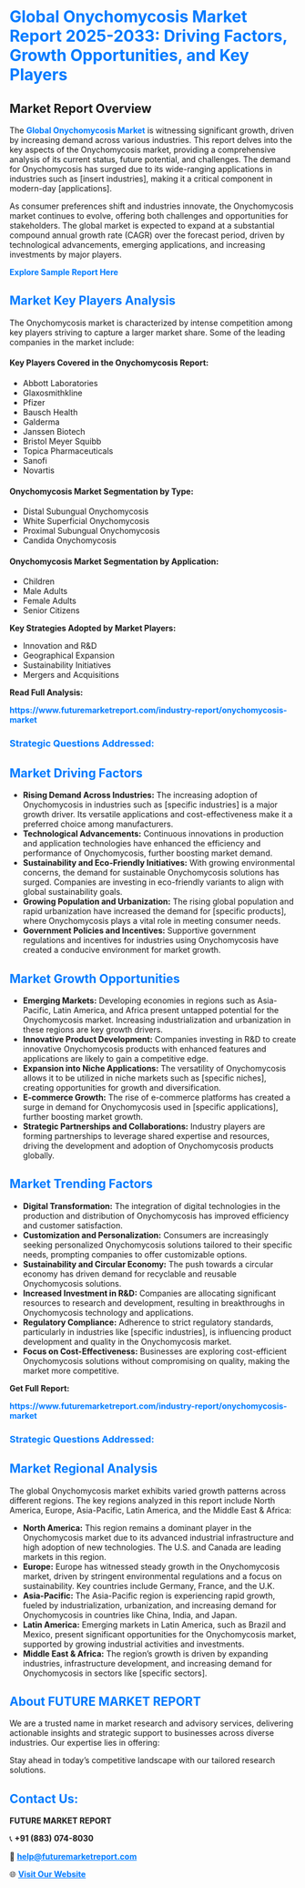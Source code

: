 <h1 style="color: #007BFF;">Global Onychomycosis Market Report 2025-2033: Driving Factors, Growth Opportunities, and Key Players</h1>

<section id="overview">
<h2>Market Report Overview</h2>
<p>The <a href="https://www.futuremarketreport.com/industry-report/onychomycosis-market" style="color: #007BFF; text-decoration: none;"><strong>Global Onychomycosis Market</strong></a> is witnessing significant growth, driven by increasing demand across various industries. This report delves into the key aspects of the Onychomycosis market, providing a comprehensive analysis of its current status, future potential, and challenges. The demand for Onychomycosis has surged due to its wide-ranging applications in industries such as [insert industries], making it a critical component in modern-day [applications].</p>
<p>As consumer preferences shift and industries innovate, the Onychomycosis market continues to evolve, offering both challenges and opportunities for stakeholders. The global market is expected to expand at a substantial compound annual growth rate (CAGR) over the forecast period, driven by technological advancements, emerging applications, and increasing investments by major players.</p>
</section>

<section id="overview">
<p><a href="https://www.futuremarketreport.com/request-sample/reportId=63747" style="color: #007BFF; text-decoration: none;"><strong>Explore Sample Report Here</strong></a></p>
</section>

<section id="key-players">
<h2 style="color: #007BFF;">Market Key Players Analysis</h2>
<p>The Onychomycosis market is characterized by intense competition among key players striving to capture a larger market share. Some of the leading companies in the market include:</p>
<h4>Key Players Covered in the Onychomycosis Report:</h4>
<ul><li>Abbott Laboratories</li><li>Glaxosmithkline</li><li>Pfizer</li><li>Bausch Health</li><li>Galderma</li><li>Janssen Biotech</li><li>Bristol Meyer Squibb</li><li>Topica Pharmaceuticals</li><li>Sanofi</li><li>Novartis</li></ul>
<h4>Onychomycosis Market Segmentation by Type:</h4>
<ul><li>Distal Subungual Onychomycosis</li><li>White Superficial Onychomycosis</li><li>Proximal Subungual Onychomycosis</li><li>Candida Onychomycosis</li></ul>

<h4>Onychomycosis Market Segmentation by Application:</h4>
<ul><li>Children</li><li>Male Adults</li><li>Female Adults</li><li>Senior Citizens</li></ul>
<p><strong>Key Strategies Adopted by Market Players:</strong></p>
<ul>
<li>Innovation and R&D</li>
<li>Geographical Expansion</li>
<li>Sustainability Initiatives</li>
<li>Mergers and Acquisitions</li>
</ul>
</section>

<section>
<p><strong>Read Full Analysis: </strong></p><a href="https://www.futuremarketreport.com/industry-report/onychomycosis-market" style="color: #007BFF; text-decoration: none;"><strong>https://www.futuremarketreport.com/industry-report/onychomycosis-market</strong></a>
<h3 style="color: #007BFF;">Strategic Questions Addressed:</h3>
</section>

<section id="driving-factors">
<h2 style="color: #007BFF;">Market Driving Factors</h2>
<ul>
<li><strong>Rising Demand Across Industries:</strong> The increasing adoption of Onychomycosis in industries such as [specific industries] is a major growth driver. Its versatile applications and cost-effectiveness make it a preferred choice among manufacturers.</li>
<li><strong>Technological Advancements:</strong> Continuous innovations in production and application technologies have enhanced the efficiency and performance of Onychomycosis, further boosting market demand.</li>
<li><strong>Sustainability and Eco-Friendly Initiatives:</strong> With growing environmental concerns, the demand for sustainable Onychomycosis solutions has surged. Companies are investing in eco-friendly variants to align with global sustainability goals.</li>
<li><strong>Growing Population and Urbanization:</strong> The rising global population and rapid urbanization have increased the demand for [specific products], where Onychomycosis plays a vital role in meeting consumer needs.</li>
<li><strong>Government Policies and Incentives:</strong> Supportive government regulations and incentives for industries using Onychomycosis have created a conducive environment for market growth.</li>
</ul>
</section>

<section id="growth-opportunities">
<h2 style="color: #007BFF;">Market Growth Opportunities</h2>
<ul>
<li><strong>Emerging Markets:</strong> Developing economies in regions such as Asia-Pacific, Latin America, and Africa present untapped potential for the Onychomycosis market. Increasing industrialization and urbanization in these regions are key growth drivers.</li>
<li><strong>Innovative Product Development:</strong> Companies investing in R&D to create innovative Onychomycosis products with enhanced features and applications are likely to gain a competitive edge.</li>
<li><strong>Expansion into Niche Applications:</strong> The versatility of Onychomycosis allows it to be utilized in niche markets such as [specific niches], creating opportunities for growth and diversification.</li>
<li><strong>E-commerce Growth:</strong> The rise of e-commerce platforms has created a surge in demand for Onychomycosis used in [specific applications], further boosting market growth.</li>
<li><strong>Strategic Partnerships and Collaborations:</strong> Industry players are forming partnerships to leverage shared expertise and resources, driving the development and adoption of Onychomycosis products globally.</li>
</ul>
</section>

<section id="trending-factors">
<h2 style="color: #007BFF;">Market Trending Factors</h2>
<ul>
<li><strong>Digital Transformation:</strong> The integration of digital technologies in the production and distribution of Onychomycosis has improved efficiency and customer satisfaction.</li>
<li><strong>Customization and Personalization:</strong> Consumers are increasingly seeking personalized Onychomycosis solutions tailored to their specific needs, prompting companies to offer customizable options.</li>
<li><strong>Sustainability and Circular Economy:</strong> The push towards a circular economy has driven demand for recyclable and reusable Onychomycosis solutions.</li>
<li><strong>Increased Investment in R&D:</strong> Companies are allocating significant resources to research and development, resulting in breakthroughs in Onychomycosis technology and applications.</li>
<li><strong>Regulatory Compliance:</strong> Adherence to strict regulatory standards, particularly in industries like [specific industries], is influencing product development and quality in the Onychomycosis market.</li>
<li><strong>Focus on Cost-Effectiveness:</strong> Businesses are exploring cost-efficient Onychomycosis solutions without compromising on quality, making the market more competitive.</li>
</ul>
</section>

<section>
<p><strong>Get Full Report: </strong></p><a href="https://www.futuremarketreport.com/industry-report/onychomycosis-market" style="color: #007BFF; text-decoration: none;"><strong>https://www.futuremarketreport.com/industry-report/onychomycosis-market</strong></a>
<h3 style="color: #007BFF;">Strategic Questions Addressed:</h3>
</section>


<section id="regional-analysis">
<h2 style="color: #007BFF;">Market Regional Analysis</h2>
<p>The global Onychomycosis market exhibits varied growth patterns across different regions. The key regions analyzed in this report include North America, Europe, Asia-Pacific, Latin America, and the Middle East & Africa:</p>
<ul>
<li><strong>North America:</strong> This region remains a dominant player in the Onychomycosis market due to its advanced industrial infrastructure and high adoption of new technologies. The U.S. and Canada are leading markets in this region.</li>
<li><strong>Europe:</strong> Europe has witnessed steady growth in the Onychomycosis market, driven by stringent environmental regulations and a focus on sustainability. Key countries include Germany, France, and the U.K.</li>
<li><strong>Asia-Pacific:</strong> The Asia-Pacific region is experiencing rapid growth, fueled by industrialization, urbanization, and increasing demand for Onychomycosis in countries like China, India, and Japan.</li>
<li><strong>Latin America:</strong> Emerging markets in Latin America, such as Brazil and Mexico, present significant opportunities for the Onychomycosis market, supported by growing industrial activities and investments.</li>
<li><strong>Middle East & Africa:</strong> The region’s growth is driven by expanding industries, infrastructure development, and increasing demand for Onychomycosis in sectors like [specific sectors].</li>
</ul>
</section>

<footer>
<h2 style="color: #007BFF;">About FUTURE MARKET REPORT</h2>
<p>We are a trusted name in market research and advisory services, delivering actionable insights and strategic support to businesses across diverse industries. Our expertise lies in offering:</p>

<p>Stay ahead in today’s competitive landscape with our tailored research solutions.</p>

<h2 style="color: #007BFF;">Contact Us:</h2>
<p><strong>FUTURE MARKET REPORT</strong></p>
<p>📞 <strong>+91 (883) 074-8030</strong></p>
<p>📧 <strong><a href="mailto:help@futuremarketreport.com" style="color: #007BFF;">help@futuremarketreport.com</a></strong></p>
<p>🌐 <strong><a href="https://www.futuremarketreport.com/" style="color: #007BFF;">Visit Our Website</a></strong></p>
</footer>